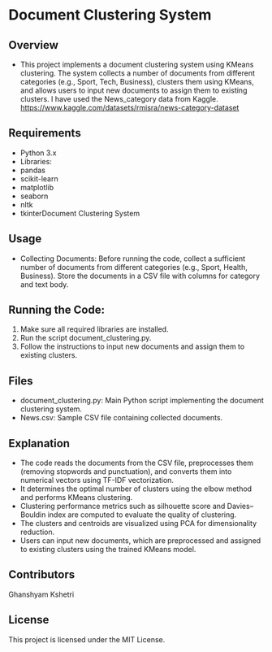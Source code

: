 # Document Clustering System

## Overview
- This project implements a document clustering system using KMeans clustering. The system collects a number of documents from different categories (e.g., Sport, Tech, Business), clusters them using KMeans, and allows users to input new documents to assign them to existing clusters. I have used the News_category data from Kaggle. <https://www.kaggle.com/datasets/rmisra/news-category-dataset>

## Requirements
- Python 3.x
- Libraries:
- pandas
- scikit-learn
- matplotlib
- seaborn
- nltk
- tkinterDocument Clustering System

## Usage
- Collecting Documents: Before running the code, collect a sufficient number of documents from different categories (e.g., Sport, Health, Business). Store the documents in a CSV file with columns for category and text body.

## Running the Code:
1. Make sure all required libraries are installed.
2. Run the script document_clustering.py.
3. Follow the instructions to input new documents and assign them to existing clusters.

## Files
- document_clustering.py: Main Python script implementing the document clustering system.
- News.csv: Sample CSV file containing collected documents.

## Explanation
- The code reads the documents from the CSV file, preprocesses them (removing stopwords and punctuation), and converts them into numerical vectors using TF-IDF vectorization.
- It determines the optimal number of clusters using the elbow method and performs KMeans clustering.
- Clustering performance metrics such as silhouette score and Davies–Bouldin index are computed to evaluate the quality of clustering.
- The clusters and centroids are visualized using PCA for dimensionality reduction.
- Users can input new documents, which are preprocessed and assigned to existing clusters using the trained KMeans model.

## Contributors
Ghanshyam Kshetri

## License
This project is licensed under the MIT License.
